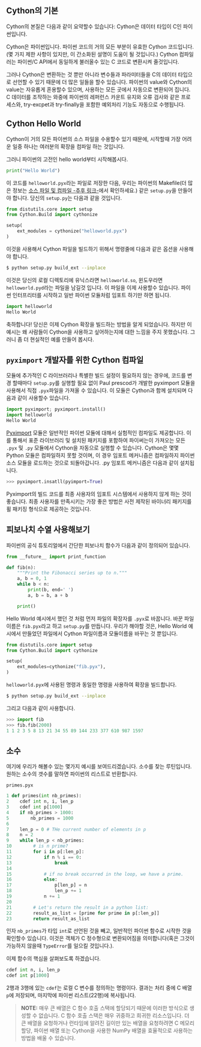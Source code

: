 ## Cython의 기본

Cython의 본질은 다음과 같이 요약할수 있습니다: Cython은 데이터 타입이 C인 파이썬입니다. 

Cython은 파이썬입니다. 파이썬 코드의 거의 모든 부분이 유효한 Cython 코드입니다. (몇 가지 제한 사항이 있지만, 이 간소화된 설명이 도움이 될 것입니다.) Cython 컴파일러는 파이썬/C API에서 동일하게 불러올수 있는 C 코드로 변환시켜 줄것입니다. 

그러나 Cython은 변환하는 것 뿐만 아니라 변수들과 파라미터들을 C의 데이터 타입으로 선언할 수 있기 때문에 더 많은 일들을 할수 있습니다. 파이썬의 value와 Cython의 value는 자유롭게 혼용할수 있으며, 사용하는 모든 곳에서 자동으로 변환되어 집니다.  C 데이터를 조작하는 와중에 파이썬의 레퍼런스 카운트 유지와 오류 검사와 같은 프로세스와, try-excpet과 try-finally을 포함한 예외처리 기능도 자동으로 수행됩니다.

## Cython Hello World

Cython이 거의 모든 파이썬의 소스 파일을 수용할수 있기 때문에, 시작할때 가장 어려운 일중 하나는 여러분의 확장을 컴파일 하는 것입니다. 

그러니 파이썬의 고전인 hello world부터 시작해봅시다.

```python
print("Hello World")
```

이 코드를 `helloworld.pyx`라는 파일로 저장한 다음, 우리는 파이썬의 Makefile(더 많은 정보는 [소스 파일 및 컴파일 -추후 링크-]()에서 확인하세요.) 같은 `setup.py`을 만들어야 합니다. 당신의 `setup.py`는 다음과 같을 것입니다. 

```python
from distutils.core import setup
from Cython.Build import cythonize

setup(
    ext_modules = cythonize("helloworld.pyx")
)
```

이것을 사용해서 Cython 파일을 빌드하기 위해서 명령줄에 다음과 같은 옵션을 사용해야 합니다. 
```bash
$ python setup.py build_ext --inplace
```

이것은 당신의 로컬 디렉토리에 유닉스라면 `helloworld.so`, 윈도우라면 `helloworld.pyd`라는 파일을 남길것 입니다. 이 파일을 이제 사용할수 있습니다. 파이썬 인터프리터를 시작하고 일반 파이썬 모듈처럼 임포트 하기만 하면 됩니다. 

```python
import helloworld
Hello World
```

축하합니다! 당신은 이제 Cython 확장을 빌드하는 방법을 알게 되었습니다. 하지만 이 예시는 왜 사람들이 Cython을 사용하고 싶어하는지에 대한 느낌을 주지 못했습니다. 그러니 좀 더 현실적인 예를 만들어 봅시다.

## `pyximport` 개발자를 위한 Cython 컴파일

모듈에 추가적인 C 라이브러리나 특별한 빌드 설정이 필요하지 않는 경우에, 코드를 변경 할때마다 `setup.py`를 실행할 필요 없이 Paul prescod가 개발한 pyximport 모듈을 사용해서 직접 `.pyx`파일을 가져올 수 있습니다. 이 모듈은 Cython과 함께 설치되며 다음과 같이 사용할수 있습니다. 

```python
import pyximport; pyximport.install()
import helloworld
Hello World
```

[Pyximport](https://cython.readthedocs.io/en/stable/src/userguide/source_files_and_compilation.html#pyximport) 모듈은 일반적인 파이썬 모듈에 대해서 실험적인 컴파일도 제공합니다. 이를 통해서 표준 라이브러리 및 설치된 패키지를 포함하여 파이써는이 가져오는 모든 `.pyx` 및 `.py` 모듈에서 Cython을 자동으로 실행할 수 있습니다. Cython은 몇몇 Python 모듈은 컴파일하지 못할 것이며, 이 경우 임포트 메커니즘은 컴파일하지 파이썬 소스 모듈을 로드하는 것으로 되돌아갑니다. .py 임포트 메커니즘은 다음과 같이 설치됩니다.

```python
>>> pyximport.insatll(pyimport=True)
```

Pyximport의 빌드 코드를 최종 사용자의 임포트 시스템에서 사용하지 않게 하는 것이 좋습니다. 최종 사용자를 만족시키는 가장 좋은 방법은 사전 제작된 바이너리 패키지를 휠 패키징 형식으로 제공하는 것입니다.

## 피보나치 수열 사용해보기

파이썬의 공식 튜토리얼에서 간단한 피보나치 함수가 다음과 같이 정의되어 있습니다. 

```python
from __future__ import print_function

def fib(n):
    """Print the Fibonacci series up to n."""
    a, b = 0, 1
    while b < n:
        print(b, end=' ')
        a, b = b, a + b

    print()
```

Hello World 예시에서 했던 것 처럼 먼저 파일의 확장자를 `.pyx`로 바꿉니다. 바꾼 파일 이름은 `fib.pyx`라고 하고 `setup.py`를 만듭니다. 우리가 해야할 것은, Hello World 예시에서 만들었던 파일에서 Cython 파일이름과 모듈이름을 바꾸는 것 뿐입니다. 

```python
from distutils.core import setup
from Cython.Build import cythonize

setup(
    ext_modules=cythonize("fib.pyx"),
)
```
`helloworld.pyx`에 사용된 명령과 동일한 명령을 사용하여 확장을 빌드합니다.

```bash
$ python setup.py build_ext --inplace
```

그리고 다음과 같이 사용합니다. 
```python
>>> import fib
>>> fib.fib(2000)
1 1 2 3 5 8 13 21 34 55 89 144 233 377 610 987 1597
```

## 소수

여기에 우리가 해볼수 있는 몇가지 예시를 보여드리겠습니다. 소수를 찾는 루틴입니다. 원하는 소수의 갯수를 말하면 파이썬의 리스트로 반환합니다.

`primes.pyx`

```python
1 def primes(int nb_primes):
2    cdef int n, i, len_p
3    cdef int p[1000]
4    if nb_primes > 1000:
5        nb_primes = 1000
6    
7    len_p = 0 # THe current number of elements in p
8    n = 2
9    while len_p < nb_primes:
10        # is n prime?
11        for i in p[:len_p]:
12            if n % i == 0:
13                break
14            
15            # if no break occurred in the loop, we have a prime.
16            else: 
17                p[len_p] = n
18                len_p += 1 
19            n += 1
20        
21        # Let's return the result in a python list:
22        result_as_list = [prime for prime in p[:len_p]]
23        return result_as_list
```

인자 `nb_primes`가 타입 `int`로 선언된 것을 빼고, 일반적인 파이썬 함수로 시작한 것을 확인할수 있습니다. 이것은 객체가 C 정수형으로 변환되어짐을 의미합니다(혹은 그것이 가능하지 않을때 `TypeError`를 일으킬 것입니다.). 

이제 함수의 핵심을 살펴보도록 하겠습니다. 

```python
cdef int n, i, len_p
cdef int p[1000]
```

2행과 3행에 있는 `cdef`는 로컬 C 변수를 정의하는 명령이다. 결과는 처리 중에 C 배열 `p`에 저장되며, 마지막에 파이썬 리스트(22행)에 복사됩니다.

> **NOTE:** 매우 큰 배열은 C 함수 호출 스택에 할당되기 때문에 이러한 방식으로 생성할 수 없습니다. C 함수 호출 스택은 매우 귀중하고 희귀한 리소스입니다. 더 큰 배열을 요청하거나 런타임에 알려진 길이만 있는 배열을 요청하려면 C 메모리 할당, 파이썬 배열 또는 Cython을 사용한 NumPy 배열을 효율적으로 사용하는 방법을 배울 수 있습니다.
